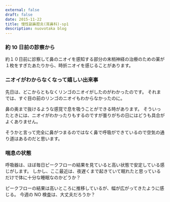 ```yaml
---
external: false
draft: false
date: 2015-11-22
title: 慢性副鼻腔炎(耳鼻科)-sp1
description: nuovotaka blog
---
```


### 約 10 日前の診察から

約１０日前に診察して鼻のニオイを感知する部分の末梢神経の治療のための薬が１枚をすぎたあたりから、時折ニオイを感じることがあります。

### ニオイがわからなくなって嬉しい出来事

先日は、どこからともなくリンゴのニオイがしたのがわかったのです。
それまでは、すぐ目の前のリンゴのニオイもわからなかったのに。

鼻の奥まで抜けるような感覚で息を吸うことができる時があります。
そういったときには、ニオイがわかったりもするのですが曇りがちの日にはどうも具合がよくありません。

そうかと言って完全に鼻がつまるのではなく鼻で呼吸ができているので空気の通り道はあるのだと思います。

### 喘息の状態

呼吸器は、ほぼ毎日ピークフローの結果を見ていると高い状態で安定している感じがします。
しかし、ここ最近は、夜遅くまで起きていて眠れたと思っているだけで体に十分な睡眠なのかどうか？

ピークフローの結果は高いところに推移しているが、幅が広がってきたように感じる。
今週の NO 検査は、大丈夫だろうか？
